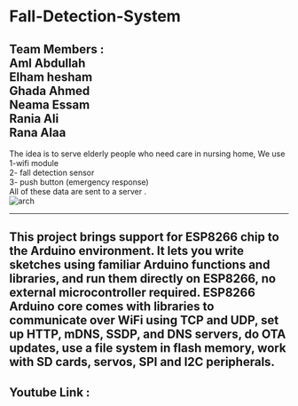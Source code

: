 # Fall-Detection-System
Team Members :<br/>
Aml Abdullah<br/>
Elham hesham<br/>
Ghada Ahmed<br/>
Neama Essam<br/>
Rania Ali<br/>
Rana Alaa
----------------------------------
The idea is to serve elderly people who need care in nursing home, We use <br/>
1-wifi module<br/> 
2- fall detection sensor <br/>
3- push button (emergency response)<br/>
 All of these data are sent to a server .<br/>
 ![arch](https://user-images.githubusercontent.com/44041416/56615179-dfb6e900-661a-11e9-8251-082f0833192b.jpg)

 ----------------------------------
This project brings support for ESP8266 chip to the Arduino environment. It lets you write sketches using familiar Arduino functions and libraries, and run them directly on ESP8266, no external microcontroller required.
ESP8266 Arduino core comes with libraries to communicate over WiFi using TCP and UDP, set up HTTP, mDNS, SSDP, and DNS servers, do OTA updates, use a file system in flash memory, work with SD cards, servos, SPI and I2C peripherals.
----------------------------------
Youtube Link : 
----------------------------------


